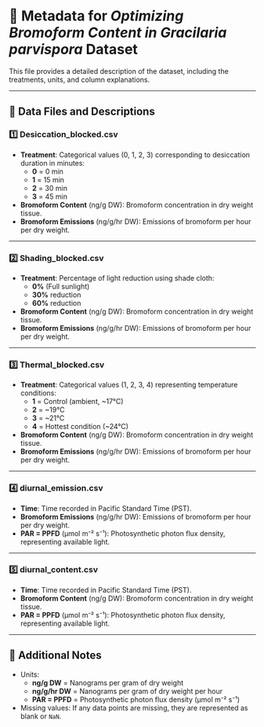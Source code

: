 # 📜 Metadata for *Optimizing Bromoform Content in Gracilaria parvispora* Dataset

This file provides a detailed description of the dataset, including the treatments, units, and column explanations.

---

## **📂 Data Files and Descriptions**

### **1️⃣ Desiccation_blocked.csv**
- **Treatment**: Categorical values (0, 1, 2, 3) corresponding to desiccation duration in minutes:
  - **0** = 0 min  
  - **1** = 15 min  
  - **2** = 30 min  
  - **3** = 45 min  
- **Bromoform Content** (ng/g DW): Bromoform concentration in dry weight tissue.
- **Bromoform Emissions** (ng/g/hr DW): Emissions of bromoform per hour per dry weight.

---

### **2️⃣ Shading_blocked.csv**
- **Treatment**: Percentage of light reduction using shade cloth:
  - **0%** (Full sunlight)  
  - **30%** reduction  
  - **60%** reduction  
- **Bromoform Content** (ng/g DW): Bromoform concentration in dry weight tissue.
- **Bromoform Emissions** (ng/g/hr DW): Emissions of bromoform per hour per dry weight.

---

### **3️⃣ Thermal_blocked.csv**
- **Treatment**: Categorical values (1, 2, 3, 4) representing temperature conditions:
  - **1** = Control (ambient, ~17°C)  
  - **2** = ~19°C  
  - **3** = ~21°C  
  - **4** = Hottest condition (~24°C)  
- **Bromoform Content** (ng/g DW): Bromoform concentration in dry weight tissue.
- **Bromoform Emissions** (ng/g/hr DW): Emissions of bromoform per hour per dry weight.

---

### **4️⃣ diurnal_emission.csv**
- **Time**: Time recorded in Pacific Standard Time (PST).
- **Bromoform Emissions** (ng/g/hr DW): Emissions of bromoform per hour per dry weight.
- **PAR = PPFD** (µmol m⁻² s⁻¹): Photosynthetic photon flux density, representing available light.

---

### **5️⃣ diurnal_content.csv**
- **Time**: Time recorded in Pacific Standard Time (PST).
- **Bromoform Content** (ng/g DW): Bromoform concentration in dry weight tissue.
- **PAR = PPFD** (µmol m⁻² s⁻¹): Photosynthetic photon flux density, representing available light.

---

## 📢 **Additional Notes**
- Units:  
  - **ng/g DW** = Nanograms per gram of dry weight  
  - **ng/g/hr DW** = Nanograms per gram of dry weight per hour  
  - **PAR = PPFD** = Photosynthetic photon flux density (µmol m⁻² s⁻¹)  
- Missing values: If any data points are missing, they are represented as blank or `NaN`.


